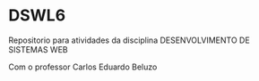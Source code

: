# DSWL6
Repositorio para atividades da disciplina DESENVOLVIMENTO DE SISTEMAS WEB

Com o professor Carlos Eduardo Beluzo 
